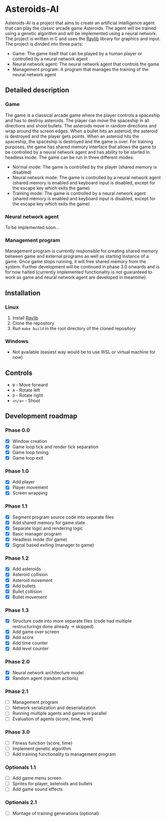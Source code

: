 # Asteroids-AI
Asteroids-AI is a project that aims to create an artificial intelligence agent that can play the classic arcade game Asteroids. The agent will be trained using a genetic algorithm and will be implemented using a neural network. The project is written in C and uses the [Raylib](https://github.com/raysan5/raylib) library for graphics and input. The project is divided into three parts:
- Game: The game itself that can be played by a human player or controlled by a neural network agent
- Neural network agent: The neural network agent that controls the game
- Management program: A program that manages the training of the neural network agent

## Detailed description
### Game
The game is a classical arcade game where the player controls a spaceship and has to destroy asteroids. The player can move the spaceship in all directions and shoot bullets. The asteroids move in random directions and wrap around the screen edges. When a bullet hits an asteroid, the asteroid is destroyed and the player gets points. When an asteroid hits the spaceship, the spaceship is destroyed and the game is over. For training purposes, the game has shared memory interface that allows the game to be controlled by a neural network agent and has ability to be started in headless mode. The game can be run in three different modes:
- Normal mode: The game is controlled by the player (shared memory is disabled)
- Neural network mode: The game is controlled by a neural network agent (shared memory is enabled and keyboard input is disabled, except for the escape key which exits the game)
- Training mode: The game is controlled by a neural network agent (shared memory is enabled and keyboard input is disabled, except for the escape key which exits the game)

### Neural network agent
To be implemented soon...

### Management program
Management program is currently responsible for creating shared memory between game and external programs as well as starting instance of a game. Once game stops running, it will free shared memory from the system. Further development will be continued in phase 3.0 onwards and is for now halted (currently implemented functionality is not guaranteed to work as game and neural network agent are developed in meantime).

## Installation
### Linux
1. Install [Raylib](https://github.com/raysan5/raylib)
2. Clone the repository
3. Run `make build` in the root directory of the cloned repository

### Windows
- Not available (easiest way would be to use WSL or virtual machine for now)

## Controls
- `W` - Move forward
- `A` - Rotate left
- `D` - Rotate right
- `<n/a>` - Shoot

## Development roadmap
### Phase 0.0
- [x] Window creation
- [x] Game loop tick and render tick separation
- [x] Game loop timing
- [x] Game loop exit

### Phase 1.0
- [x] Add player
- [x] Player movement
- [x] Screen wrapping

### Phase 1.1
- [x] Segment program source code into separate files
- [x] Add shared memory for game state
- [x] Separate logic and rendering logic
- [x] Basic manager program
- [x] Headless mode (for game)
- [x] Signal based exiting (manager to game)

### Phase 1.2
- [x] Add asteroids
- [x] Asteroid collision
- [x] Asteroid movement
- [x] Add bullets
- [x] Bullet collision
- [x] Bullet movement

### Phase 1.3
- [x] Structure code into more separate files (code had multiple restructurings done already -> skipped)
- [x] Add game over screen
- [x] Add score
- [x] Add time counter
- [x] Add level counter

### Phase 2.0
- [x] Neural network architecture model
- [x] Random agent (random actions)

### Phase 2.1
- [ ] Management program
- [ ] Network serialization and deserialization
- [ ] Running multiple agents and games in parallel
- [ ] Evaluation of agents (score, time, level)

### Phase 3.0
- [ ] Fitness function (score, time)
- [ ] Implement genetic algorithm
- [ ] Add training functionality to management program

### Optionals 1.1
- [ ] Add game menu screen
- [ ] Sprites for player, asteroids and bullets
- [ ] Add game sound effects

### Optionals 2.1
- [ ] Montage of training generations (optional)